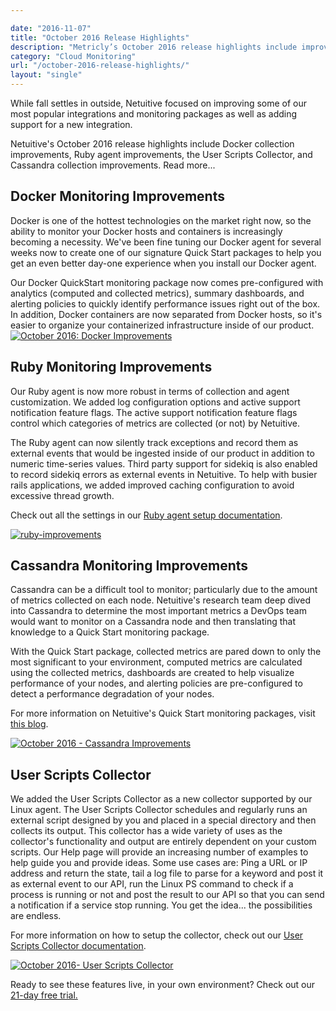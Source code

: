 ```yaml
---

date: "2016-11-07"
title: "October 2016 Release Highlights"
description: "Metricly’s October 2016 release highlights include improvements to Docker collection, our Ruby agent, the User Scripts Collector, and Cassandra collection."
category: "Cloud Monitoring"
url: "/october-2016-release-highlights/"
layout: "single"
---
```


While fall settles in outside, Netuitive focused on improving some of our most popular integrations and monitoring packages as well as adding support for a new integration.

Netuitive's October 2016 release highlights include Docker collection improvements, Ruby agent improvements, the User Scripts Collector, and Cassandra collection improvements. Read more...

Docker Monitoring Improvements
------------------------------

Docker is one of the hottest technologies on the market right now, so the ability to monitor your Docker hosts and containers is increasingly becoming a necessity. We've been fine tuning our Docker agent for several weeks now to create one of our signature Quick Start packages to help you get an even better day-one experience when you install our Docker agent.

Our Docker QuickStart monitoring package now comes pre-configured with analytics (computed and collected metrics), summary dashboards, and alerting policies to quickly identify performance issues right out of the box. In addition, Docker containers are now separated from Docker hosts, so it's easier to organize your containerized infrastructure inside of our product.\
[![October 2016: Docker Improvements](https://s3-us-west-2.amazonaws.com/com-netuitive-app-usw2-public/wp-content/uploads/2017/07/Docker-Improvments-1024x600.png)](https://s3-us-west-2.amazonaws.com/com-netuitive-app-usw2-public/wp-content/uploads/2017/07/Docker-Improvments.png)

Ruby Monitoring Improvements
----------------------------

Our Ruby agent is now more robust in terms of collection and agent customization. We added log configuration options and active support notification feature flags. The active support notification feature flags control which categories of metrics are collected (or not) by Netuitive.

The Ruby agent can now silently track exceptions and record them as external events that would be ingested inside of our product in addition to numeric time-series values. Third party support for sidekiq is also enabled to record sidekiq errors as external events in Netuitive. To help with busier rails applications, we added improved caching configuration to avoid excessive thread growth.

Check out all the settings in our [Ruby agent setup documentation](https://help.netuitive.com/Content/Datasources/Netuitive/ruby.htm).

[![ruby-improvements](https://s3-us-west-2.amazonaws.com/com-netuitive-app-usw2-public/wp-content/uploads/2017/07/Ruby-Improvements-1024x600.png)](https://s3-us-west-2.amazonaws.com/com-netuitive-app-usw2-public/wp-content/uploads/2017/07/Ruby-Improvements.png)

Cassandra Monitoring Improvements
---------------------------------

Cassandra can be a difficult tool to monitor; particularly due to the amount of metrics collected on each node. Netuitive's research team deep dived into Cassandra to determine the most important metrics a DevOps team would want to monitor on a Cassandra node and then translating that knowledge to a Quick Start monitoring package.

With the Quick Start package, collected metrics are pared down to only the most significant to your environment, computed metrics are calculated using the collected metrics, dashboards are created to help visualize performance of your nodes, and alerting policies are pre-configured to detect a performance degradation of your nodes.

For more information on Netuitive's Quick Start monitoring packages, visit [this blog](/aws-monitoring-best-practices-using-pre-configured-dashboards).

[![October 2016 - Cassandra Improvements](https://s3-us-west-2.amazonaws.com/com-netuitive-app-usw2-public/wp-content/uploads/2017/07/Cassandra-Improvements.png)](https://s3-us-west-2.amazonaws.com/com-netuitive-app-usw2-public/wp-content/uploads/2017/07/Cassandra-Improvements.png)

User Scripts Collector
----------------------

We added the User Scripts Collector as a new collector supported by our Linux agent. The User Scripts Collector schedules and regularly runs an external script designed by you and placed in a special directory and then collects its output. This collector has a wide variety of uses as the collector's functionality and output are entirely dependent on your custom scripts. Our Help page will provide an increasing number of examples to help guide you and provide ideas. Some use cases are: Ping a URL or IP address and return the state, tail a log file to parse for a keyword and post it as external event to our API, run the Linux PS command to check if a process is running or not and post the result to our API so that you can send a notification if a service stop running. You get the idea... the possibilities are endless.

For more information on how to setup the collector, check out our [User Scripts Collector documentation](https://help.netuitive.com/Content/Integrations/user_scripts_collector.htm).

[![October 2016- User Scripts Collector](https://s3-us-west-2.amazonaws.com/com-netuitive-app-usw2-public/wp-content/uploads/2017/07/User-Scripts-Collector-1024x600.png)](https://s3-us-west-2.amazonaws.com/com-netuitive-app-usw2-public/wp-content/uploads/2017/07/User-Scripts-Collector.png)

Ready to see these features live, in your own environment? Check out our [21-day free trial.](/signup)
